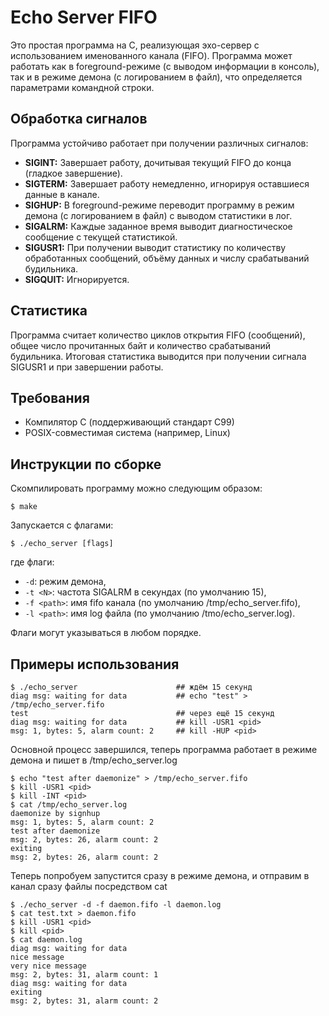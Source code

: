 # Echo Server FIFO

Это простая программа на C, реализующая эхо-сервер с использованием именованного канала (FIFO). Программа может работать как в foreground-режиме (с выводом информации в консоль), так и в режиме демона (с логированием в файл), что определяется параметрами командной строки.

## Обработка сигналов

  Программа устойчиво работает при получении различных сигналов:
  - **SIGINT:** Завершает работу, дочитывая текущий FIFO до конца (гладкое завершение).
  - **SIGTERM:** Завершает работу немедленно, игнорируя оставшиеся данные в канале.
  - **SIGHUP:** В foreground-режиме переводит программу в режим демона (с логированием в файл) с выводом статистики в лог.
  - **SIGALRM:** Каждые заданное время выводит диагностическое сообщение с текущей статистикой.
  - **SIGUSR1:** При получении выводит статистику по количеству обработанных сообщений, объёму данных и числу срабатываний будильника.
  - **SIGQUIT:** Игнорируется.

## Статистика
Программа считает количество циклов открытия FIFO (сообщений), общее число прочитанных байт и количество срабатываний будильника. Итоговая статистика выводится при получении сигнала SIGUSR1 и при завершении работы.

## Требования

- Компилятор C (поддерживающий стандарт C99)
- POSIX-совместимая система (например, Linux)

## Инструкции по сборке

Скомпилировать программу можно следующим образом:
```
$ make
```
Запускается с флагами:
```
$ ./echo_server [flags]
```
где флаги:
* `-d`: режим демона,
* `-t <N>`: частота SIGALRM в секундах (по умолчанию 15),
* `-f <path>`: имя fifo канала (по умолчанию /tmp/echo_server.fifo),
* `-l <path>`: имя log файла (по умолчанию /tmo/echo_server.log).

Флаги могут указываться в любом порядке.

## Примеры использования

```
$ ./echo_server                      ## ждём 15 секунд             
diag msg: waiting for data           ## echo "test" > /tmp/echo_server.fifo
test                                 ## через ещё 15 секунд
diag msg: waiting for data           ## kill -USR1 <pid> 
msg: 1, bytes: 5, alarm count: 2     ## kill -HUP <pid>
```

Основной процесс завершился, теперь программа работает в режиме демона и пишет в /tmp/echo_server.log

```
$ echo "test after daemonize" > /tmp/echo_server.fifo
$ kill -USR1 <pid>
$ kill -INT <pid>
$ cat /tmp/echo_server.log
daemonize by signhup
msg: 1, bytes: 5, alarm count: 2
test after daemonize
msg: 2, bytes: 26, alarm count: 2
exiting
msg: 2, bytes: 26, alarm count: 2
```

Теперь попробуем запустится сразу в режиме демона, и отправим в канал сразу файлы посредством cat

```
$ ./echo_server -d -f daemon.fifo -l daemon.log
$ cat test.txt > daemon.fifo
$ kill -USR1 <pid>
$ kill <pid>
$ cat daemon.log
diag msg: waiting for data
nice message
very nice message
msg: 2, bytes: 31, alarm count: 1
diag msg: waiting for data
exiting
msg: 2, bytes: 31, alarm count: 2
```
